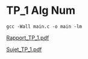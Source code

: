 # TP_1 Alg Num
    gcc -Wall main.c -o main -lm

[Rapport_TP_1.pdf](https://github.com/draialexis/Y2_Num_Algo/files/7303581/numalgo_tp1.pdf)


[Sujet_TP_1.pdf](https://github.com/draialexis/Y2_Num_Algo/files/7304842/TP2SystEqDirectes.pdf)
